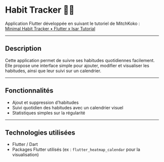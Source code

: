 # Habit Tracker 📅✅

Application Flutter développée en suivant le tutoriel de MitchKoko :  
[Minimal Habit Tracker • Flutter x Isar Tutorial](https://www.youtube.com/watch?v=TLaWibjFArw&ab_channel=MitchKoko)

---

## Description

Cette application permet de suivre ses habitudes quotidiennes facilement.  
Elle propose une interface simple pour ajouter, modifier et visualiser les habitudes, ainsi que leur suivi sur un calendrier.

---

## Fonctionnalités

- Ajout et suppression d’habitudes  
- Suivi quotidien des habitudes avec un calendrier visuel  
- Statistiques simples sur la régularité

---

## Technologies utilisées

- Flutter / Dart  
- Packages Flutter utilisés (ex : `flutter_heatmap_calendar` pour la visualisation)

